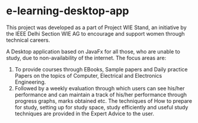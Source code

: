 # e-learning-desktop-app

This project was developed as a part of Project WIE Stand, an initiative by the IEEE Delhi Section WIE AG to encourage and support women through technical careers.

A Desktop application based on JavaFx for all those, who are unable to study, due to non-availability of the internet. The focus areas are:
1. To provide courses through EBooks, Sample papers and Daily practice Papers on the topics of Computer, Electrical and Electronics Engineering.
2. Followed by a weekly evaluation through which users can see his/her performance and can maintain a track of his/her performance through progress graphs, marks obtained etc.
The techniques of How to prepare for study, setting up for study space, study efficiently and useful study techniques are provided in the Expert Advice to the user.
